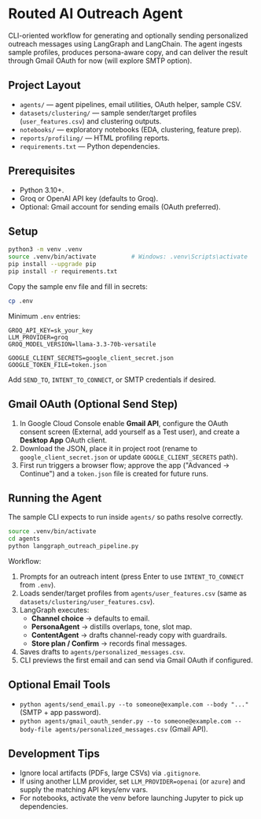 # Routed AI Outreach Agent

CLI-oriented workflow for generating and optionally sending personalized outreach messages using LangGraph and LangChain. The agent ingests sample profiles, produces persona-aware copy, and can deliver the result through Gmail OAuth for now (will explore SMTP option).

## Project Layout
- `agents/` — agent pipelines, email utilities, OAuth helper, sample CSV.
- `datasets/clustering/` — sample sender/target profiles (`user_features.csv`) and clustering outputs.
- `notebooks/` — exploratory notebooks (EDA, clustering, feature prep).
- `reports/profiling/` — HTML profiling reports.
- `requirements.txt` — Python dependencies.

## Prerequisites
- Python 3.10+.
- Groq or OpenAI API key (defaults to Groq).
- Optional: Gmail account for sending emails (OAuth preferred).

## Setup
```bash
python3 -m venv .venv
source .venv/bin/activate          # Windows: .venv\Scripts\activate
pip install --upgrade pip
pip install -r requirements.txt
```

Copy the sample env file and fill in secrets:
```bash
cp .env
```

Minimum `.env` entries:
```
GROQ_API_KEY=sk_your_key
LLM_PROVIDER=groq
GROQ_MODEL_VERSION=llama-3.3-70b-versatile

GOOGLE_CLIENT_SECRETS=google_client_secret.json
GOOGLE_TOKEN_FILE=token.json
```
Add `SEND_TO`, `INTENT_TO_CONNECT`, or SMTP credentials if desired.

## Gmail OAuth (Optional Send Step)
1. In Google Cloud Console enable **Gmail API**, configure the OAuth consent screen (External, add yourself as a Test user), and create a **Desktop App** OAuth client.
2. Download the JSON, place it in project root (rename to `google_client_secret.json` or update `GOOGLE_CLIENT_SECRETS` path).
3. First run triggers a browser flow; approve the app ("Advanced → Continue") and a `token.json` file is created for future runs.

## Running the Agent
The sample CLI expects to run inside `agents/` so paths resolve correctly.
```bash
source .venv/bin/activate
cd agents
python langgraph_outreach_pipeline.py
```

Workflow:
1. Prompts for an outreach intent (press Enter to use `INTENT_TO_CONNECT` from `.env`).
2. Loads sender/target profiles from `agents/user_features.csv` (same as `datasets/clustering/user_features.csv`).
3. LangGraph executes:
   - **Channel choice** → defaults to email.
   - **PersonaAgent** → distills overlaps, tone, slot map.
   - **ContentAgent** → drafts channel-ready copy with guardrails.
   - **Store plan / Confirm** → records final messages.
4. Saves drafts to `agents/personalized_messages.csv`.
5. CLI previews the first email and can send via Gmail OAuth if configured.

## Optional Email Tools
- `python agents/send_email.py --to someone@example.com --body "..."` (SMTP + app password).
- `python agents/gmail_oauth_sender.py --to someone@example.com --body-file agents/personalized_messages.csv` (Gmail API).

## Development Tips
- Ignore local artifacts (PDFs, large CSVs) via `.gitignore`.
- If using another LLM provider, set `LLM_PROVIDER=openai` (or `azure`) and supply the matching API keys/env vars.
- For notebooks, activate the venv before launching Jupyter to pick up dependencies.
